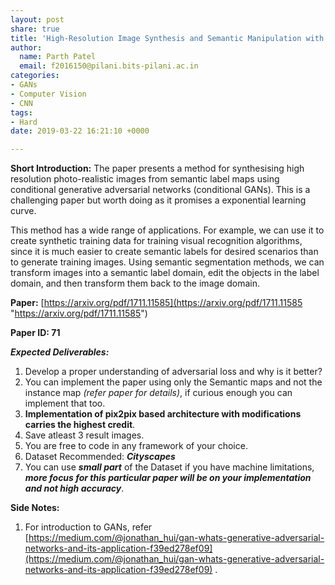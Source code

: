 ```yaml
---
layout: post
share: true
title: 'High-Resolution Image Synthesis and Semantic Manipulation with Conditional GANs (Paper ID: 71)'
author:
  name: Parth Patel
  email: f2016150@pilani.bits-pilani.ac.in
categories:
- GANs
- Computer Vision
- CNN
tags:
- Hard
date: 2019-03-22 16:21:10 +0000

---
```

**Short Introduction:** The paper presents a method for synthesising high resolution photo-realistic images from semantic label maps using conditional generative adversarial networks (conditional GANs). This is a challenging paper but worth doing as it promises a exponential learning curve.

This method has a wide range of applications. For example, we can use it to create synthetic training data for training visual recognition algorithms, since it is much easier to create semantic labels for desired scenarios than to generate training images. Using semantic segmentation methods, we can transform images into a semantic label domain, edit the objects in the label domain, and then transform them back to the image domain.

**Paper:** [https://arxiv.org/pdf/1711.11585](https://arxiv.org/pdf/1711.11585 "https://arxiv.org/pdf/1711.11585")

**Paper ID: 71**

**_Expected Deliverables:_**

1. Develop a proper understanding of adversarial loss and why is it better?
2. You can implement the paper using only the Semantic maps and not the instance map _(refer paper for details)_, if curious enough you can implement that too.
3. **Implementation of pix2pix based architecture with modifications carries the highest credit**.
4. Save atleast 3 result images.
5. You are free to code in any framework of your choice.
6. Dataset Recommended: **_Cityscapes_**
7. You can use **_small part_** of the Dataset if you have machine limitations, **_more focus for this particular paper will be on your implementation and not high accuracy_**.

**Side Notes:**
1. For introduction to GANs, refer [https://medium.com/@jonathan_hui/gan-whats-generative-adversarial-networks-and-its-application-f39ed278ef09](https://medium.com/@jonathan_hui/gan-whats-generative-adversarial-networks-and-its-application-f39ed278ef09) .
